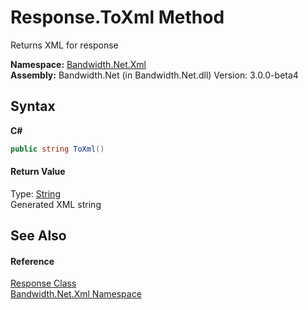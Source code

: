 ﻿# Response.ToXml Method 
 

Returns XML for response

**Namespace:**&nbsp;<a href ="N_Bandwidth_Net_Xml.md">Bandwidth.Net.Xml</a><br />**Assembly:**&nbsp;Bandwidth.Net (in Bandwidth.Net.dll) Version: 3.0.0-beta4

## Syntax

**C#**<br />
``` C#
public string ToXml()
```


#### Return Value
Type: <a href="http://msdn2.microsoft.com/en-us/library/s1wwdcbf" target="_blank">String</a><br />Generated XML string

## See Also


#### Reference
<a href ="T_Bandwidth_Net_Xml_Response.md">Response Class</a><br /><a href ="N_Bandwidth_Net_Xml.md">Bandwidth.Net.Xml Namespace</a><br />
